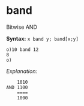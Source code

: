 # band

Bitwise AND

**Syntax:** ```x band y; band[x;y]```

```o
o)10 band 12
8
o)
```

_Explanation:_
```
    1010 
AND 1100
    ====
    1000
```